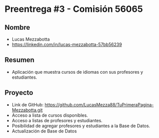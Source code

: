 # Preentrega #3 - Comisión 56065

## Nombre

- Lucas Mezzabotta  
- https://linkedin.com/in/lucas-mezzabotta-57bb56239

## Resumen

- Aplicación que muestra cursos de idiomas con sus profesores y estudiantes. 

## Proyecto

- Link de GitHub: https://github.com/LucasMezza88/TuPrimeraPagina-Mezzabotta.git
- Acceso a lista de cursos disponibles.
- Acceso a listas de profesores y estudiantes.
- Posibilidad de agregar profesores y estudiantes a la Base de Datos.
- Actualización de Base de Datos
